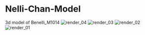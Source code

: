 # Nelli-Chan-Model
3d model of Benelli_M1014
![render_04](https://github.com/knallerboy/Benelli-Nelli-Chan-/assets/116037667/a9d9c41a-567b-48c3-989d-5a28d7b3add5)
![render_03](https://github.com/knallerboy/Benelli-Nelli-Chan-/assets/116037667/3eca8cb7-d2db-4655-99e8-55a94ea293d0)
![render_02](https://github.com/knallerboy/Benelli-Nelli-Chan-/assets/116037667/d129caa3-2ce8-42cf-a6dd-9725a010b500)
![render_01](https://github.com/knallerboy/Benelli-Nelli-Chan-/assets/116037667/5e6c7400-29b6-40a6-ad4e-108b1cdbd4ca)
